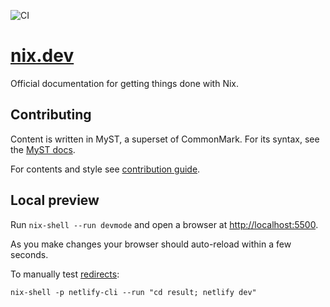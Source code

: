 <img alt="CI"
     src="https://github.com/nix-dot-dev/nix.dev/workflows/CI/badge.svg">

# [nix.dev](https://nix.dev)

Official documentation for getting things done with Nix.

## Contributing

Content is written in MyST, a superset of CommonMark. For its syntax, see the [MyST docs](https://myst-parser.readthedocs.io/en/latest/syntax/typography.html#syntax-core).

For contents and style see [contribution guide](CONTRIBUTING.md).

## Local preview

Run `nix-shell --run devmode` and open a browser at <http://localhost:5500>.

As you make changes your browser should auto-reload within a few seconds.

To manually test [redirects](./_redirects):

```console
nix-shell -p netlify-cli --run "cd result; netlify dev"
```
